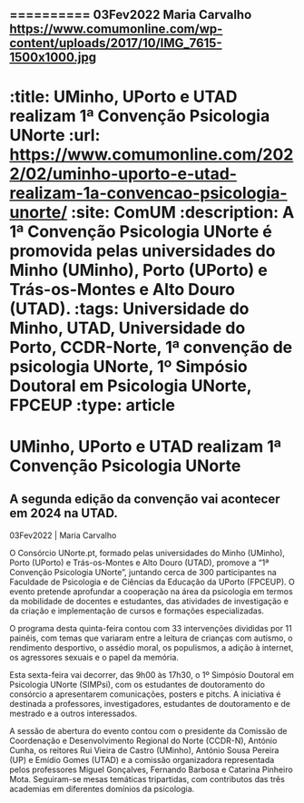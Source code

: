 
==========
03Fev2022
Maria Carvalho
https://www.comumonline.com/wp-content/uploads/2017/10/IMG_7615-1500x1000.jpg
---
:title: UMinho, UPorto e UTAD realizam 1ª Convenção Psicologia UNorte
:url: https://www.comumonline.com/2022/02/uminho-uporto-e-utad-realizam-1a-convencao-psicologia-unorte/
:site: ComUM
:description: A 1ª Convenção Psicologia UNorte é promovida pelas universidades do Minho (UMinho), Porto (UPorto) e Trás-os-Montes e Alto Douro (UTAD).
:tags: Universidade do Minho, UTAD, Universidade do Porto, CCDR-Norte, 1ª convenção de psicologia UNorte, 1º Simpósio Doutoral em Psicologia UNorte, FPCEUP
:type: article
==========


# **UMinho, UPorto e UTAD realizam 1ª Convenção Psicologia UNorte**

## A segunda edição da convenção vai acontecer em 2024 na UTAD.

03Fev2022 | Maria Carvalho

O Consórcio UNorte.pt, formado pelas universidades do Minho (UMinho), Porto (UPorto) e Trás-os-Montes e Alto Douro (UTAD), promove a “1ª Convenção Psicologia UNorte”, juntando cerca de 300 participantes na Faculdade de Psicologia e de Ciências da Educação da UPorto (FPCEUP). O evento pretende aprofundar a cooperação na área da psicologia em termos da mobilidade de docentes e estudantes, das atividades de investigação e da criação e implementação de cursos e formações especializadas.

O programa desta quinta-feira contou com 33 intervenções divididas por 11 painéis, com temas que variaram entre a leitura de crianças com autismo, o rendimento desportivo, o assédio moral, os populismos, a adição à internet, os agressores sexuais e o papel da memória.

Esta sexta-feira vai decorrer, das 9h00 às 17h30, o 1º Simpósio Doutoral em Psicologia UNorte (SIMPsi), com os estudantes de doutoramento do consórcio a apresentarem comunicações, posters e pitchs. A iniciativa é destinada a professores, investigadores, estudantes de doutoramento e de mestrado e a outros interessados.

A sessão de abertura do evento contou com o presidente da Comissão de Coordenação e Desenvolvimento Regional do Norte (CCDR-N), António Cunha, os reitores Rui Vieira de Castro (UMinho), António Sousa Pereira (UP) e Emídio Gomes (UTAD) e a comissão organizadora representada pelos professores Miguel Gonçalves, Fernando Barbosa e Catarina Pinheiro Mota. Seguiram-se mesas temáticas tripartidas, com contributos das três academias em diferentes domínios da psicologia.

